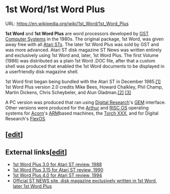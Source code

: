 # 1st Word/1st Word Plus

URL: https://en.wikipedia.org/wiki/1st_Word/1st_Word_Plus

**1st Word** and **1st Word Plus** are word processors developed by [GST Computer Systems](https://en.wikipedia.org/wiki/GST_Computer_Systems) in the 1980s. The original package, 1st Word, was given away free with all [Atari STs](https://en.wikipedia.org/wiki/Atari_ST). The later 1st Word Plus was sold by GST and was more advanced. Atari ST disk magazine ST News was written entirely and exclusively using 1st Word and, later, 1st Word Plus. The first Volume (1986) was distributed as a plain 1st Word .DOC file, after that a custom shell was produced that enabled the 1st Word documents to be displayed in a userfriendly disk magazine shell.

1st Word first began being bundled with the Atari ST in December 1985.[[1]](https://en.wikipedia.org/wiki/1st_Word/1st_Word_Plus) 1st Word Plus version 2.0 credits Mike Bees, Howard Chalkley, Phil Champ, Martin Dickens, Chris Scheybeler, and Alun Gladman.[[2]](https://en.wikipedia.org/wiki/1st_Word/1st_Word_Plus) [[3]](https://en.wikipedia.org/wiki/1st_Word/1st_Word_Plus)

A PC version was produced that ran using [Digital Research](https://en.wikipedia.org/wiki/Digital_Research)'s [GEM](https://en.wikipedia.org/wiki/Graphics_Environment_Manager) interface. Other versions were produced for the [Arthur](https://en.wikipedia.org/wiki/Arthur_(operating_system)) and [RISC OS](https://en.wikipedia.org/wiki/RISC_OS) operating systems for [Acorn](https://en.wikipedia.org/wiki/Acorn_Computers_Ltd)'s [ARM](https://en.wikipedia.org/wiki/ARM_architecture)based machines, the [Torch XXX](https://en.wikipedia.org/wiki/Torch_XXX), and for Digital Research's [FlexOS](https://en.wikipedia.org/wiki/FlexOS).

## [[edit](https://en.wikipedia.org/w/index.php?title=1st_Word/1st_Word_Plus&action=edit&section=1)]

## External links[[edit](https://en.wikipedia.org/w/index.php?title=1st_Word/1st_Word_Plus&action=edit&section=2)]

- [1st Word Plus 3.0 for Atari ST review, 1988](http://st-news.com/issues/st-news-volume-3-issue-6/reviews/1st-word-plus-30/)
- [1st Word Plus 3.15 for Atari ST review, 1990](http://st-news.com/issues/st-news-volume-5-issue-2/tools/first-word-plus-v315/)
- [1st Word Plus 4.0 for Atari ST review, 1994](http://st-news.com/issues/st-news-volume-9-issue-1/previews/1st-word-plus-4/)
- [Official ST NEWS site, disk magazine exclusively written in 1st Word, later 1st Word Plus](http://st-news.com/)